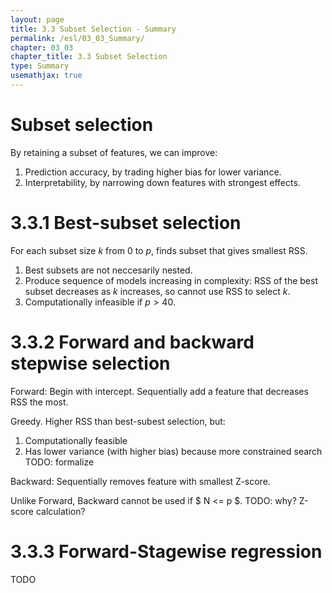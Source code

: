 ```yaml
---
layout: page
title: 3.3 Subset Selection - Summary
permalink: /esl/03_03_Summary/
chapter: 03_03
chapter_title: 3.3 Subset Selection
type: Summary
usemathjax: true
---
```


# Subset selection

By retaining a subset of features, we can improve:
1. Prediction accuracy, by trading higher bias for lower variance.
2. Interpretability, by narrowing down features with strongest effects.

# 3.3.1 Best-subset selection

For each subset size $k$ from $0$ to $p$, finds subset that gives smallest RSS. 

1. Best subsets are not neccesarily nested.
2. Produce sequence of models increasing in complexity: RSS of the best subset decreases as $k$ increases, so cannot use RSS to select $k$.
3. Computationally infeasible if $p > 40$.

# 3.3.2 Forward and backward stepwise selection

Forward: Begin with intercept. Sequentially add a feature that decreases RSS the most.

Greedy. Higher RSS than best-subest selection, but: 
1. Computationally feasible
2. Has lower variance (with higher bias) because more constrained search TODO: formalize

Backward: Sequentially removes feature with smallest Z-score.

Unlike Forward, Backward cannot be used if $ N <= p $. TODO: why? Z-score calculation?

# 3.3.3 Forward-Stagewise regression

TODO